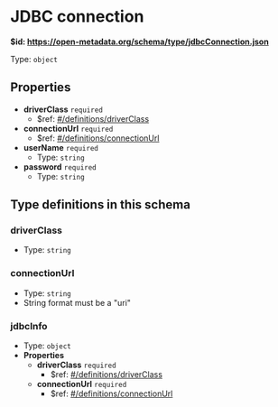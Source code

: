 # JDBC connection

<b id="https/open-metadata.org/schema/type/jdbcconnection.json">&#36;id: https://open-metadata.org/schema/type/jdbcConnection.json</b>

Type: `object`

## Properties
 - **driverClass** `required`
	 - &#36;ref: [#/definitions/driverClass](#driverclass)
 - **connectionUrl** `required`
	 - &#36;ref: [#/definitions/connectionUrl](#connectionurl)
 - **userName** `required`
	 - Type: `string`
 - **password** `required`
	 - Type: `string`


## Type definitions in this schema
### driverClass

 - Type: `string`


### connectionUrl

 - Type: `string`
 - String format must be a "uri"


### jdbcInfo

 - Type: `object`
 - **Properties**
	 - **driverClass** `required`
		 - &#36;ref: [#/definitions/driverClass](#driverclass)
	 - **connectionUrl** `required`
		 - &#36;ref: [#/definitions/connectionUrl](#connectionurl)


